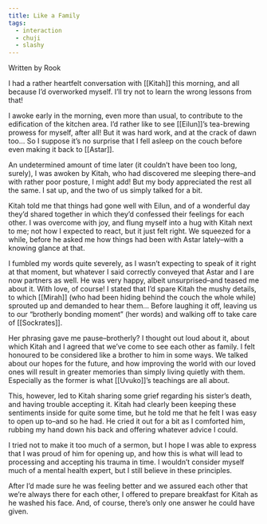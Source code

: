 ```yaml
---
title: Like a Family
tags:
  - interaction
  - chuji
  - slashy
---
```

<p class="rook">Written by Rook</p>

I had a rather heartfelt conversation with [[Kitah]] this morning, and all because I’d overworked myself. I’ll try not to learn the wrong lessons from that!

  

I awoke early in the morning, even more than usual, to contribute to the edification of the kitchen area. I’d rather like to see [[Eilun]]’s tea-brewing prowess for myself, after all! But it was hard work, and at the crack of dawn too… So I suppose it’s no surprise that I fell asleep on the couch before even making it back to [[Astar]].

  

An undetermined amount of time later (it couldn’t have been too long, surely), I was awoken by Kitah, who had discovered me sleeping there–and with rather poor posture, I might add! But my body appreciated the rest all the same. I sat up, and the two of us simply talked for a bit.

  

Kitah told me that things had gone well with Eilun, and of a wonderful day they’d shared together in which they’d confessed their feelings for each other. I was overcome with joy, and flung myself into a hug with Kitah next to me; not how I expected to react, but it just felt right. We squeezed for a while, before he asked me how things had been with Astar lately–with a knowing glance at that.

  

I fumbled my words quite severely, as I wasn’t expecting to speak of it right at that moment, but whatever I said correctly conveyed that Astar and I are now partners as well. He was very happy, albeit unsurprised–and teased me about it. With love, of course! I stated that I’d spare Kitah the mushy details, to which [[Mirah]] (who had been hiding behind the couch the whole while) sprouted up and demanded to hear them… Before laughing it off, leaving us to our “brotherly bonding moment” (her words) and walking off to take care of [[Sockrates]].

  

Her phrasing gave me pause–brotherly? I thought out loud about it, about which Kitah and I agreed that we’ve come to see each other as family. I felt honoured to be considered like a brother to him in some ways. We talked about our hopes for the future, and how improving the world with our loved ones will result in greater memories than simply living quietly with them. Especially as the former is what [[Uvuko]]’s teachings are all about.

  

This, however, led to Kitah sharing some grief regarding his sister’s death, and having trouble accepting it. Kitah had clearly been keeping these sentiments inside for quite some time, but he told me that he felt I was easy to open up to–and so he had. He cried it out for a bit as I comforted him, rubbing my hand down his back and offering whatever advice I could. 

  

I tried not to make it too much of a sermon, but I hope I was able to express that I was proud of him for opening up, and how this is what will lead to processing and accepting his trauma in time. I wouldn’t consider myself much of a mental health expert, but I still believe in these principles.

  

After I’d made sure he was feeling better and we assured each other that we’re always there for each other, I offered to prepare breakfast for Kitah as he washed his face. And, of course, there’s only one answer he could have given.